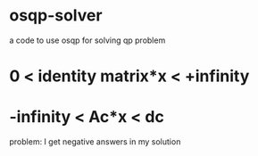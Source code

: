 # osqp-solver
a code to use osqp for solving qp problem

# 0 < identity matrix*x < +infinity 
# -infinity < Ac*x < dc

problem: I get negative answers in my solution
